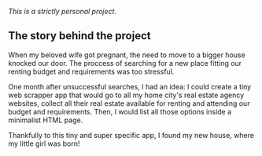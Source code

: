 *This is a strictly personal project.*

## The story behind the project

When my beloved wife got pregnant, the need to move to a bigger house knocked our door.
The proccess of searching for a new place fitting our renting budget and requirements was too stressful.

One month after unsuccessful searches, I had an idea: I could create a tiny web scrapper app that would
go to all my home city's real estate agency websites, collect all their real estate available for renting
and attending our budget and requirements. Then, I would list all those options inside a minimalist HTML page.

Thankfully to this tiny and super specific app, I found my new house, where my little girl was born!
